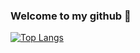 ### Welcome to my github 🦖

[![Top Langs](https://github-readme-stats.vercel.app/api/top-langs/?username=vcslabs&theme=dark&show_icons=true)](https://github.com/vcslabs/github-readme-stats)

<!--
**vcslabs/vcslabs** is a ✨ _special_ ✨ repository because its `README.md` (this file) appears on your GitHub profile.

Here are some ideas to get you started:

- 🔭 I’m currently working on ...
- 🌱 I’m currently learning ...
- 👯 I’m looking to collaborate on ...
- 🤔 I’m looking for help with ...
- 💬 Ask me about ...
- 📫 How to reach me: ...
- 😄 Pronouns: ...
- ⚡ Fun fact: ...
-->
